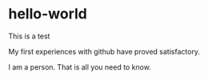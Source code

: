 # hello-world
This is a test

My first experiences with github have proved satisfactory. 

I am a person. That is all you need to know.
